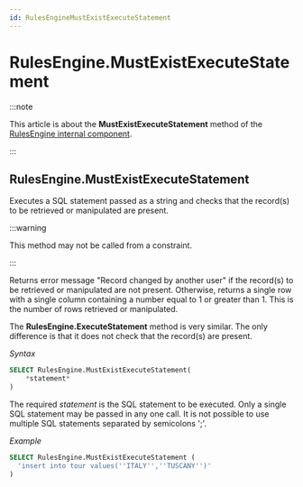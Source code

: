 ```yaml
---
id: RulesEngineMustExistExecuteStatement
---
```


# RulesEngine.MustExistExecuteStatement




:::note

This article is about the **MustExistExecuteStatement** method of the [RulesEngine internal component](/docs/Extensions/RulesEngine_internal_component).

:::

## **RulesEngine.MustExistExecuteStatement**

Executes a SQL statement passed as a string and checks that the record(s) to be retrieved or manipulated are present.


:::warning

This method may not be called from a constraint.

:::

Returns error message "Record changed by another user" if the record(s) to be retrieved or manipulated are not present. Otherwise, returns a single row with a single column containing a number equal to 1 or greater than 1. This is the number of rows retrieved or manipulated.

The **RulesEngine.ExecuteStatement** method is very similar. The only difference is that it does not check that the record(s) are present.

*Syntax*

```sql
SELECT RulesEngine.MustExistExecuteStatement(
    *statement*
)
```

The required *statement* is the SQL statement to be executed. Only a single SQL statement may be passed in any one call. It is not possible to use multiple SQL statements separated by semicolons ';'.

*Example*

```sql
SELECT RulesEngine.MustExistExecuteStatement (
  'insert into tour values(''ITALY'',''TUSCANY'')'
)
```

 